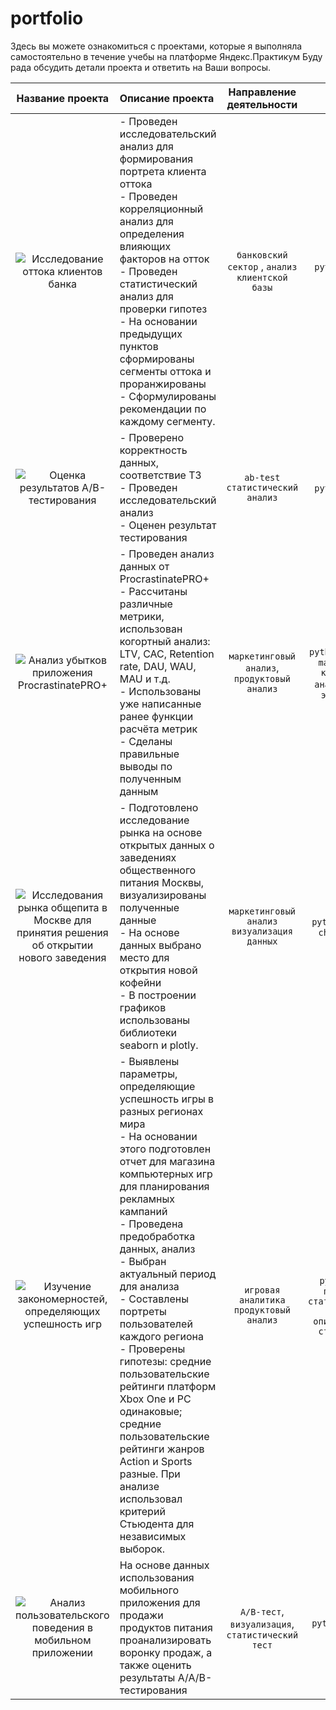  # portfolio
Здесь вы можете ознакомиться с проектами, которые я выполняла самостоятельно в течение учебы на платформе Яндекс.Практикум
Буду рада обсудить детали проекта и ответить на Ваши вопросы.

| Название проекта  | Описание проекта  | Направление деятельности | Стек |
| :---: | :--- | :---: | :---: | 
| ![Исследование оттока клиентов банка](https://github.com/kerry-cherry/portfolio/tree/master/YP.%20Customer_outflow_research) | - Проведен исследовательский анализ для формирования портрета клиента оттока <br/> - Проведен корреляционный анализ для определения влияющих факторов на отток <br/> - Проведен статистический анализ для проверки гипотез <br/> - На основании предыдущих пунктов сформированы сегменты оттока и проранжированы  <br/> - Сформулированы рекомендации по каждому сегменту. | `банковский сектор` , `анализ клиентской базы` | `python` `ploty` `scipy` |
| ![Оценка результатов A/B-тестирования](https://github.com/kerry-cherry/portfolio/tree/master/YP.%20AB-test) | - Проверено корректность данных, соответствие ТЗ <br/> - Проведен исследовательский анализ <br/> - Оценен результат тестирования | `ab-test` `статистический анализ` | `python` `scipy`|
| ![Анализ убытков приложения ProcrastinatePRO+ ](https://github.com/kerry-cherry/portfolio/blob/master/YP.%20Business-metrics%20analyse/YP.%20Business-metrics%20analyse.ipynb) | - Проведен анализ данных от ProcrastinatePRO+ <br/> - Рассчитаны различные метрики, использован когортный анализ: LTV, CAC, Retention rate, DAU, WAU, MAU и т.д.<br/> - Использованы уже написанные ранее функции расчёта метрик<br/> - Сделаны правильные выводы по полученным данным | `маркетинговый анализ`, `продуктовый анализ` | `python` `seaborn` `matplotlib` `когортный анализ` `unit-экономика` |
| ![Исследования рынка общепита в Москве для принятия решения об открытии нового заведения](https://github.com/kerry-cherry/portfolio/blob/master/YP.%20Choropleth/YP.%20Choropleth.ipynb) | - Подготовлено исследование рынка на основе открытых данных о заведениях общественного питания Москвы, визуализированы полученные данные<br/> - На основе данных выбрано место для открытия новой кофейни <br/> - В построении графиков использованы библиотеки seaborn и plotly. | `маркетинговый анализ` `визуализация данных`| `python` `plotly` `choropleth` |
|![Изучение закономерностей, определяющих успешность игр](https://github.com/kerry-cherry/portfolio/blob/master/YP.%20Gaming_platform_research/YP.%20Gaming_platform_research.ipynb)| - Выявлены параметры, определяющие успешность игры в разных регионах мира <br/> - На основании этого подготовлен отчет для магазина компьютерных игр для планирования рекламных кампаний <br/> - Проведена предобработка данных, анализ <br/> - Выбран актуальный период для анализа <br/> - Составлены портреты пользователей каждого региона <br/> - Проверены гипотезы: средние пользовательские рейтинги платформ Xbox One и PC одинаковые; средние пользовательские рейтинги жанров Action и Sports разные. При анализе использовал критерий Стьюдента для независимых выборок.|`игровая аналитика` `продуктовый анализ`|`python` `EDA` `проверка  статистических гипотез` `описательная статистика`|
| ![Анализ пользовательского поведения в мобильном приложении](https://github.com/kerry-cherry/portfolio/tree/master/YP.%20AAB-test) |На основе данных использования мобильного приложения для продажи продуктов питания проанализировать воронку продаж, а также оценить результаты A/A/B-тестирования |`A/B-тест`, `визуализация`, `статистический тест`|`python` `plotly` `ab-test`|
